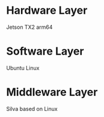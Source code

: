 # Hardware Layer
Jetson TX2 arm64
# Software Layer
Ubuntu Linux
# Middleware Layer
Silva based on Linux
#
